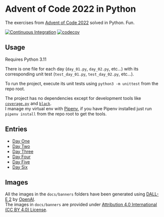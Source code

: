 # Advent of Code 2022 in Python

The exercises from [Advent of Code 2022](https://adventofcode.com/2022) solved in Python. Fun.

[![Continuous Integration](https://github.com/federico-paolillo/aoc2022/actions/workflows/ci.yml/badge.svg)](https://github.com/federico-paolillo/aoc2022/actions/workflows/ci.yml)
[![codecov](https://codecov.io/gh/federico-paolillo/aoc2022/branch/main/graph/badge.svg?token=U9V6AVCF8T)](https://codecov.io/gh/federico-paolillo/aoc2022)

## Usage

Requires Python 3.11

There is one file for each day (`day_01.py`, `day_02.py`, etc...) with its corresponding unit test (`test_day_01.py`, `test_day_02.py`, etc...).

To run the project, execute its unit tests using `python3 -m unittest` from the repo root.

The project has no dependencies except for development tools like [`coverage.py`](https://coverage.readthedocs.io) and [`black`](https://github.com/psf/black).  
I manage my virtual env with [Pipenv](https://pipenv.pypa.io/en/latest/), if you have Pipenv installed just run `pipenv install` from the repo root to get the tools.

## Entries

- [Day One](docs/day_01.md)
- [Day Two](docs/day_02.md)
- [Day Three](docs/day_03.md)
- [Day Four](docs/day_04.md)
- [Day Five](docs/day_05.md)
- [Day Six](docs/day_06.md)

## Images

All the images in the `docs/banners` folders have been generated using [DALL-E 2](https://openai.com/dall-e-2/) by [OpenAI](https://openai.com/).  
The images in `docs/banners` are provided under [Attribution 4.0 International (CC BY 4.0) License](https://creativecommons.org/licenses/by/4.0/).
